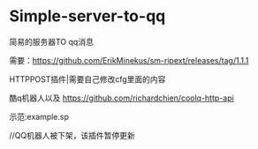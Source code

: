 # Simple-server-to-qq


简易的服务器TO qq消息


需要：https://github.com/ErikMinekus/sm-ripext/releases/tag/1.1.1


HTTPPOST插件|需要自己修改cfg里面的内容


酷q机器人以及 https://github.com/richardchien/coolq-http-api


示范:example.sp

//QQ机器人被下架，该插件暂停更新
